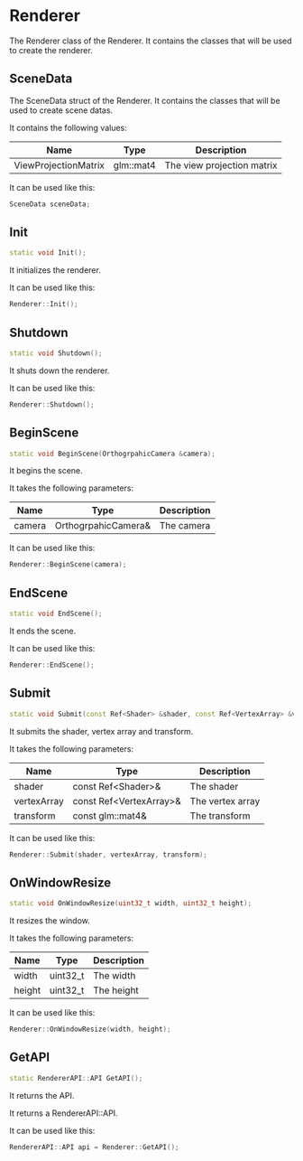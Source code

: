 # Renderer

The Renderer class of the Renderer. It contains the classes that will be used to create the renderer.


## SceneData

The SceneData struct of the Renderer. It contains the classes that will be used to create scene datas.

It contains the following values:

| Name | Type | Description |
|------|------|-------------|
| ViewProjectionMatrix | glm::mat4 | The view projection matrix |

It can be used like this:

```c++
SceneData sceneData;
```

## Init

```c++
static void Init();
```

It initializes the renderer.

It can be used like this:

```c++
Renderer::Init();
```

## Shutdown

```c++
static void Shutdown();
```

It shuts down the renderer.

It can be used like this:

```c++
Renderer::Shutdown();
```

## BeginScene

```c++
static void BeginScene(OrthogrpahicCamera &camera);
```

It begins the scene.

It takes the following parameters:

| Name | Type | Description |
|------|------|-------------|
| camera | OrthogrpahicCamera& | The camera |

It can be used like this:

```c++
Renderer::BeginScene(camera);
```

## EndScene

```c++
static void EndScene();
```

It ends the scene.

It can be used like this:

```c++
Renderer::EndScene();
```

## Submit

```c++
static void Submit(const Ref<Shader> &shader, const Ref<VertexArray> &vertexArray, const glm::mat4 &transform = glm::mat4(1.0f));
```

It submits the shader, vertex array and transform.

It takes the following parameters:

| Name        | Type                      | Description      |
|-------------|---------------------------|------------------|
| shader      | const Ref\<Shader\>&      | The shader       |
| vertexArray | const Ref\<VertexArray\>& | The vertex array |
| transform   | const glm::mat4&          | The transform    |

It can be used like this:

```c++
Renderer::Submit(shader, vertexArray, transform);
```

## OnWindowResize

```c++
static void OnWindowResize(uint32_t width, uint32_t height);
```

It resizes the window.

It takes the following parameters:

| Name | Type | Description |
|------|------|-------------|
| width | uint32_t | The width |
| height | uint32_t | The height |

It can be used like this:

```c++
Renderer::OnWindowResize(width, height);
```

## GetAPI

```c++
static RendererAPI::API GetAPI();
```

It returns the API.

It returns a RendererAPI::API.

It can be used like this:

```c++
RendererAPI::API api = Renderer::GetAPI();
```







